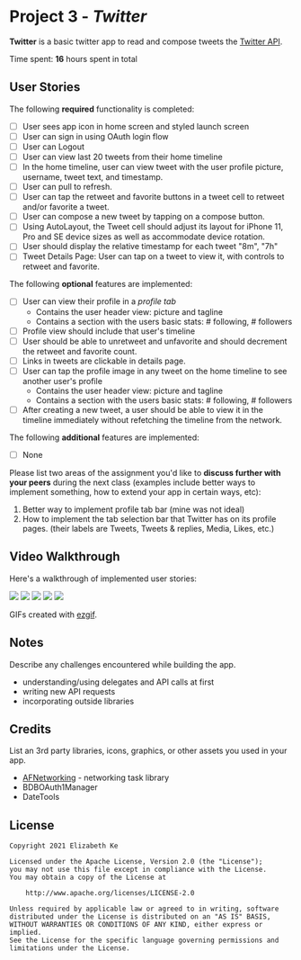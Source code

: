 # Project 3 - *Twitter*

**Twitter** is a basic twitter app to read and compose tweets the [Twitter API](https://apps.twitter.com/).

Time spent: **16** hours spent in total
## User Stories

The following **required** functionality is completed:

- [ ] User sees app icon in home screen and styled launch screen
- [ ] User can sign in using OAuth login flow
- [ ] User can Logout
- [ ] User can view last 20 tweets from their home timeline
- [ ] In the home timeline, user can view tweet with the user profile picture, username, tweet text, and timestamp.
- [ ] User can pull to refresh.
- [ ] User can tap the retweet and favorite buttons in a tweet cell to retweet and/or favorite a tweet.
- [ ] User can compose a new tweet by tapping on a compose button.
- [ ] Using AutoLayout, the Tweet cell should adjust its layout for iPhone 11, Pro and SE device sizes as well as accommodate device rotation.
- [ ] User should display the relative timestamp for each tweet "8m", "7h"
- [ ] Tweet Details Page: User can tap on a tweet to view it, with controls to retweet and favorite.

The following **optional** features are implemented:

- [ ] User can view their profile in a *profile tab*
  - Contains the user header view: picture and tagline
  - Contains a section with the users basic stats: # following, # followers
- [ ] Profile view should include that user's timeline
- [ ] User should be able to unretweet and unfavorite and should decrement the retweet and favorite count. 
- [ ] Links in tweets are clickable in details page.
- [ ] User can tap the profile image in any tweet on the home timeline to see another user's profile
  - Contains the user header view: picture and tagline
  - Contains a section with the users basic stats: # following, # followers
- [ ] After creating a new tweet, a user should be able to view it in the timeline immediately without refetching the timeline from the network.

The following **additional** features are implemented:

- [ ] None

Please list two areas of the assignment you'd like to **discuss further with your peers** during the next class (examples include better ways to implement something, how to extend your app in certain ways, etc):

1. Better way to implement profile tab bar (mine was not ideal)
2. How to implement the tab selection bar that Twitter has on its profile pages. (their labels are Tweets, Tweets & replies, Media, Likes, etc.)

## Video Walkthrough

Here's a walkthrough of implemented user stories:

![](https://i.imgur.com/AMvNbqA.gif)
![](https://i.imgur.com/fqMZiOA.gif)
![](https://i.imgur.com/Xi1Wk9G.gif)
![](https://i.imgur.com/aDcq7ba.gif)
![](https://i.imgur.com/c16iQIm.gif)

GIFs created with [ezgif](https://ezgif.com/video-to-gif).

## Notes

Describe any challenges encountered while building the app.

- understanding/using delegates and API calls at first
- writing new API requests
- incorporating outside libraries

## Credits

List an 3rd party libraries, icons, graphics, or other assets you used in your app.

- [AFNetworking](https://github.com/AFNetworking/AFNetworking) - networking task library
- BDBOAuth1Manager
- DateTools

## License

    Copyright 2021 Elizabeth Ke

    Licensed under the Apache License, Version 2.0 (the "License");
    you may not use this file except in compliance with the License.
    You may obtain a copy of the License at

        http://www.apache.org/licenses/LICENSE-2.0

    Unless required by applicable law or agreed to in writing, software
    distributed under the License is distributed on an "AS IS" BASIS,
    WITHOUT WARRANTIES OR CONDITIONS OF ANY KIND, either express or implied.
    See the License for the specific language governing permissions and
    limitations under the License.
